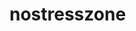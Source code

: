 # nostresszone

<div data-iframe-width="150" data-iframe-height="270" data-share-badge-id="26e301a5-ee0b-4acd-bfa6-84506d02fd0e" data-share-badge-host="https://www.credly.com"></div><script type="text/javascript" async src="//cdn.credly.com/assets/utilities/embed.js"></script>
